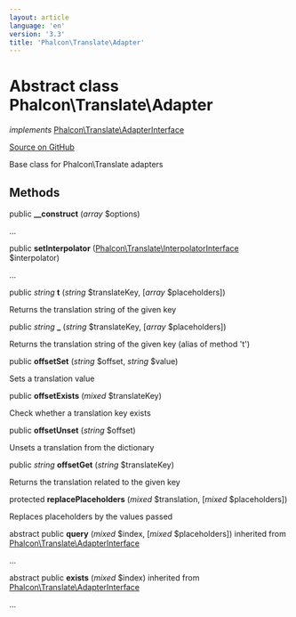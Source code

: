```yaml
---
layout: article
language: 'en'
version: '3.3'
title: 'Phalcon\Translate\Adapter'
---
```

# Abstract class **Phalcon\Translate\Adapter**

*implements* [Phalcon\Translate\AdapterInterface](/3.3/en/api/Phalcon_Translate_AdapterInterface)

<a href="https://github.com/phalcon/cphalcon/tree/v3.3.0/phalcon/translate/adapter.zep" class="btn btn-default btn-sm">Source on GitHub</a>

Base class for Phalcon\Translate adapters


## Methods
public  **__construct** (*array* $options)

...


public  **setInterpolator** ([Phalcon\Translate\InterpolatorInterface](/3.3/en/api/Phalcon_Translate_InterpolatorInterface) $interpolator)

...


public *string* **t** (*string* $translateKey, [*array* $placeholders])

Returns the translation string of the given key



public *string* **_** (*string* $translateKey, [*array* $placeholders])

Returns the translation string of the given key (alias of method 't')



public  **offsetSet** (*string* $offset, *string* $value)

Sets a translation value



public  **offsetExists** (*mixed* $translateKey)

Check whether a translation key exists



public  **offsetUnset** (*string* $offset)

Unsets a translation from the dictionary



public *string* **offsetGet** (*string* $translateKey)

Returns the translation related to the given key



protected  **replacePlaceholders** (*mixed* $translation, [*mixed* $placeholders])

Replaces placeholders by the values passed



abstract public  **query** (*mixed* $index, [*mixed* $placeholders]) inherited from [Phalcon\Translate\AdapterInterface](/3.3/en/api/Phalcon_Translate_AdapterInterface)

...


abstract public  **exists** (*mixed* $index) inherited from [Phalcon\Translate\AdapterInterface](/3.3/en/api/Phalcon_Translate_AdapterInterface)

...


